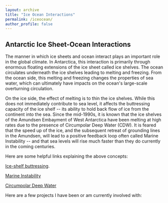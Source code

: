 ```yaml
---
layout: archive
title: "Ice Ocean Interactions"
permalink: /iceocean/
author_profile: false
---
```



## Antarctic Ice Sheet-Ocean Interactions

The manner in which ice sheets and ocean interact plays an important role in the global climate. In Antarctica, this interaction is primarily through enormous floating extensions of the ice sheet called ice shelves. The ocean circulates underneath the ice shelves leading to melting and freezing. From the ocean side, this melting and freezing changes the properties of sea water, which can ultimately have impacts on the ocean's large-scale overturning circulation.

On the ice side, the effect of melting is to thin the ice shelves. While this does not immediately contribute to sea level, it affects the buttressing capacity of the ice shelf -- its ability to hold back flow of ice from the continent into the sea. Since the mid-1990s, it is known that the ice shelves of the Amundsen Embayment of West Antarctica have been melting at high rates due to the presence of Circumpolar Deep Water (CDW). It is feared that the speed up of the ice, and the subsequent retreat of grounding lines in the Amundsen, will lead to a positive feedback loop often called Marine Instability -- and that sea levels will rise much faster than they do currently in the coming centuries.

Here are some helpful links explaining the above concepts:

[Ice-shelf buttressing](http://www.antarcticglaciers.org/glaciers-and-climate/shrinking-ice-shelves/ice-shelves/#SECTION_4).

[Marine Instability](http://www.antarcticglaciers.org/glaciers-and-climate/ice-ocean-interactions/marine-ice-sheets/)

[Circumpolar Deep Water](http://www.antarcticglaciers.org/glaciers-and-climate/ice-ocean-interactions/changes-circumpolar-deep-water/)

Here are a few projects I have been or am currently involved with:


